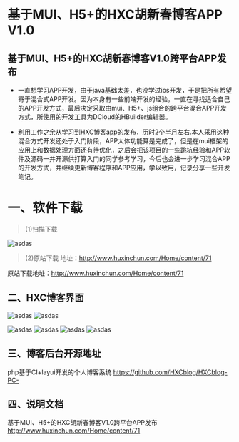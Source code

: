 # 基于MUI、H5+的HXC胡新春博客APP V1.0

## 基于MUI、H5+的HXC胡新春博客V1.0跨平台APP发布
* 一直想学习APP开发，由于java基础太差，也没学过ios开发，于是把所有希望寄于混合式APP开发。因为本身有一些前端开发的经验，一直在寻找适合自己的APP开发方式，最后决定采取由mui、H5+、js组合的跨平台混合APP开发方式，所使用的开发工具为DCloud的HBuilder编辑器。

* 利用工作之余从学习到HXC博客app的发布，历时2个半月左右.本人采用这种混合方式开发还处于入门阶段，APP大体功能算是完成了，但是在mui框架的应用上和数据处理方面还有待优化，之后会把该项目的一些跳坑经验和APP软件及源码一并开源供打算入门的同学参考学习，今后也会进一步学习混合APP的开发方式，并继续更新博客程序和APP应用，学以致用，记录分享一些开发笔记。

# 一、软件下载

>(1)扫描下载

![ asdas](https://github.com/HXCblog/myimages/blob/master/img/1509002238223351.jpg?raw=true)

>(2)原站下载
地址：http://www.huxinchun.com/Home/content/71

原站下载地址：http://www.huxinchun.com/Home/content/71

## 二、HXC博客界面

![ asdas](https://github.com/HXCblog/HXCapp/blob/master/%E7%95%8C%E9%9D%A2%E6%88%AA%E5%9B%BE/QQ%E5%9B%BE%E7%89%8720171026095412.png?raw=true)
![ asdas](https://github.com/HXCblog/HXCapp/blob/master/%E7%95%8C%E9%9D%A2%E6%88%AA%E5%9B%BE/QQ%E5%9B%BE%E7%89%8720171026095327.png?raw=true)

![ asdas](https://github.com/HXCblog/HXCapp/blob/master/%E7%95%8C%E9%9D%A2%E6%88%AA%E5%9B%BE/QQ%E5%9B%BE%E7%89%8720171026095320.png?raw=true)
![ asdas](https://github.com/HXCblog/HXCapp/blob/master/%E7%95%8C%E9%9D%A2%E6%88%AA%E5%9B%BE/QQ%E5%9B%BE%E7%89%8720171026095312.png?raw=true)
![ asdas](https://github.com/HXCblog/HXCapp/blob/master/%E7%95%8C%E9%9D%A2%E6%88%AA%E5%9B%BE/QQ%E5%9B%BE%E7%89%8720171026095307.png?raw=true)
![ asdas](https://github.com/HXCblog/HXCapp/blob/master/%E7%95%8C%E9%9D%A2%E6%88%AA%E5%9B%BE/QQ%E5%9B%BE%E7%89%8720171026095301.png?raw=true)

## 三、博客后台开源地址

php基于CI+layui开发的个人博客系统
https://github.com/HXCblog/HXCblog-PC-

## 四、说明文档
基于MUI、H5+的HXC胡新春博客V1.0跨平台APP发布
http://www.huxinchun.com/Home/content/71
